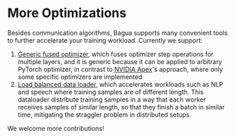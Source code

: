 # More Optimizations

Besides communication algorithms, Bagua supports many convenient tools to
further accelerate your training workload. Currently we support:

1. [Generic fused optimizer](https://bagua.readthedocs.io/en/latest/autoapi/bagua/torch_api/contrib/fused_optimizer/index.html), which fuses optimizer step operations for multiple
layers, and it is generic because it can be applied to arbitrary PyTorch
optimizer, in contrast to
[NVIDIA Apex](https://nvidia.github.io/apex/optimizers.html)'s approach, where only
some specific optimizers are implemented
2. [Load balanced data loader](https://bagua.readthedocs.io/en/latest/autoapi/bagua/torch_api/contrib/load_balancing_data_loader/index.html), which accelerates workloads such as NLP and speech
   where training samples are of different length. This dataloader distribute
   training samples in a way that each worker receives samples of similar
   length, so that they finish a batch in similar time, mitigating the straggler
   problem in distributed setups.
   
We welcome more contributions!
